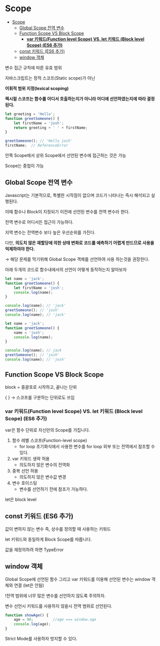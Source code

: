 # Scope
- [Scope](#scope)
	- [Global Scope 전역 변수](#global-scope-전역-변수)
	- [Function Scope VS Block Scope](#function-scope-vs-block-scope)
		- [**var 키워드(Function level Scope) VS. let 키워드 (Block level Scope) (ES6 추가)**](#var-키워드function-level-scope-vs-let-키워드-block-level-scope-es6-추가)
	- [const 키워드 (ES6 추가)](#const-키워드-es6-추가)
	- [window 객체](#window-객체)

변수 접근 규칙에 따른 유효 범위

자바스크립트는 정적 스코프(Static scope)가 아닌

**어휘적 범위 지정(lexical scoping)**

**렉시컬 스코프는 함수를 어디서 호출하는지가 아니라 어디에 선언하였는지에 따라 결정된다.**

```jsx
let greeting = 'Hello';
function greetSomeone() {
	let firstName = 'josh';
	return greeting + ' ' + firstName;
}

greetSomeone(); // 'Hello josh'
firstName;  // ReferenceError
```

안쪽 Scope에서 상위 Scope에서 선언된 변수에 접근하는 것은 가능

Scope는 중첩이 가능

## Global Scope 전역 변수

Javascript는 기본적으로, 특별한 시작점이 없으며 코드가 나타나는 즉시 해석되고 실행된다.

이때 함수나 Block이 지정되기 이전에 선언된 변수를 전역 변수라 한다.

전역 변수로 어디서든 접근이 가능하다.

지역 변수는 전역변수 보다 높은 우선순위를 가진다.

다만, **의도치 않은 재할당에 의한 상태 변화로 코드를 예측하기 어렵게 만드므로 사용을 억제하여야 한다.**

→ 해당 문제를 막기위해 Global Scope 객체를 선언하여 사용 하는것을 권장한다.

아래 두개의 코드로 함수내에서의 선언이 어떻게 동작하는지 알아보자

```jsx
let name = 'jack';
function greetSomeone() {
	let firstName = 'josh';
	console.log(name);
}

console.log(name); // 'jack'
greetSomeone(); // 'josh'
console.log(name); // 'jack'
```

```jsx
let name = 'jack';
function greetSomeone() {
	name = 'josh';
	console.log(name);
}

console.log(name); // jack
greetSomeone(); // 'josh'
console.log(name); // 'josh'
```

## Function Scope VS Block Scope

block = 중괄호로 시작하고, 끝나는 단위

{   } → 스코프를 구분하는 단위로도 쓰임

### **var 키워드(Function level Scope) VS. let 키워드 (Block level Scope) (ES6 추가)**

var은 함수 단위로 자신만의 Scope를 가집니다.

1. 함수 레벨 스코프(Function-level scope)
    - for loop 초기화식에서 사용한 변수를 for loop 외부 또는 전역에서 참조할 수 있다.
2. var 키워드 생략 허용
    - 의도하지 않은 변수의 전역화
3. 중복 선언 허용
    - 의도하지 않은 변수값 변경
4. 변수 호이스팅
    - 변수를 선언하기 전에 참조가 가능하다.

let은 block level

## const 키워드 (ES6 추가)

값이 변하지 않는 변수 즉, 상수를 정의할 때 사용하는 키워드

let 키워드와 동일하게 Block Scope를 따릅니다.

값을 재정의하려 하면 TypeError

## window 객체

Global Scope에 선언된 함수 그리고 var  키워드를 이용해 선언된 변수는 window 객체와 연결 (let은 안됨)

!전역 범위에 너무 많은 변수를 선언하지 않도록 주의하자.

변수 선언시 키워드를 사용하지 않을시 전역 범위로 선언된다.

```jsx
function showAge() {
	age = 90;         //age === window.age
	console.log(age);
}
```

Strict Mode를 사용하자 방지할 수 있다.
